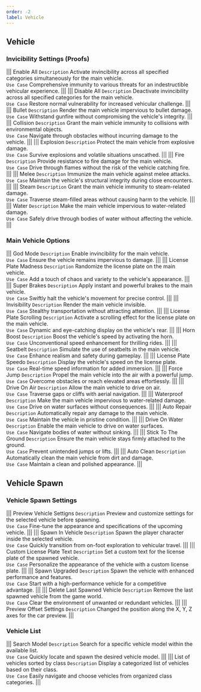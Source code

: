 ```yaml
---
order: -2
label: Vehicle
---
```


## Vehicle 
### Invicibility Settings (Proofs)
||| Enable All
`Description` Activate invincibility across all specified categories simultaneously for the main vehicle.\
`Use Case` Comprehensive immunity to various threats for an indestructible vehicular experience.
||| 
||| Disable All
`Description` Deactivate invincibility across all specified categories for the main vehicle.\
`Use Case` Restore normal vulnerability for increased vehicular challenge.
||| 
||| Bullet
`Description` Render the main vehicle impervious to bullet damage.\
`Use Case` Withstand gunfire without compromising the vehicle's integrity.
||| 
||| Collision
`Description` Grant the main vehicle immunity to collisions with environmental objects.\
`Use Case` Navigate through obstacles without incurring damage to the vehicle.
||| 
||| Explosion
`Description` Protect the main vehicle from explosive damage.\
`Use Case` Survive explosions and volatile situations unscathed.
||| 
||| Fire
`Description` Provide resistance to fire damage for the main vehicle.\
`Use Case` Drive through flames without the risk of the vehicle catching fire.
||| 
||| Melee
`Description` Immunize the main vehicle against melee attacks.\
`Use Case` Maintain the vehicle's structural integrity during close encounters.
||| 
||| Steam
`Description` Grant the main vehicle immunity to steam-related damage.\
`Use Case` Traverse steam-filled areas without causing harm to the vehicle.
||| 
||| Water
`Description` Make the main vehicle impervious to water-related damage.\
`Use Case` Safely drive through bodies of water without affecting the vehicle.
||| 

### Main Vehicle Options
||| God Mode
`Description` Enable invincibility for the main vehicle.\
`Use Case` Ensure the vehicle remains impervious to damage.
||| 
||| License Plate Madness
`Description` Randomize the license plate on the main vehicle.\
`Use Case` Add a touch of chaos and variety to the vehicle's appearance.
||| 
||| Super Brakes
`Description` Apply instant and powerful brakes to the main vehicle.\
`Use Case` Swiftly halt the vehicle's movement for precise control.
||| 
||| Invisibility
`Description` Render the main vehicle invisible.\
`Use Case` Stealthy transportation without attracting attention.
||| 
||| License Plate Scrolling
`Description` Activate a scrolling effect for the license plate on the main vehicle.\
`Use Case` Dynamic and eye-catching display on the vehicle's rear.
||| 
||| Horn Boost
`Description` Boost the vehicle's speed by activating the horn.\
`Use Case` Unconventional speed enhancement for thrilling rides.
||| 
||| Seatbelt
`Description` Simulate the use of seatbelts in the main vehicle.\
`Use Case` Enhance realism and safety during gameplay.
||| 
||| License Plate Speedo
`Description` Display the vehicle's speed on the license plate.\
`Use Case` Real-time speed information for added immersion.
||| 
||| Force Jump
`Description` Propel the main vehicle into the air with a powerful jump.\
`Use Case` Overcome obstacles or reach elevated areas effortlessly.
||| 
||| Drive On Air
`Description` Allow the main vehicle to drive on air.\
`Use Case` Traverse gaps or cliffs with aerial navigation.
||| 
||| Waterproof
`Description` Make the main vehicle impervious to water-related damage.\
`Use Case` Drive on water surfaces without consequences.
||| 
||| Auto Repair
`Description` Automatically repair any damage to the main vehicle.\
`Use Case` Maintain the vehicle in pristine condition.
||| 
||| Drive On Water
`Description` Enable the main vehicle to drive on water surfaces.\
`Use Case` Navigate bodies of water without sinking.
||| 
||| Stick To The Ground
`Description` Ensure the main vehicle stays firmly attached to the ground.\
`Use Case` Prevent unintended jumps or lifts.
||| 
||| Auto Clean
`Description` Automatically clean the main vehicle from dirt and damage.\
`Use Case` Maintain a clean and polished appearance.
||| 

## Vehicle Spawn
### Vehicle Spawn Settings
||| Preview Vehicle Settigns
`Description` Preview and customize settings for the selected vehicle before spawning.\
`Use Case` Fine-tune the appearance and specifications of the upcoming vehicle.
||| 
||| Spawn In Vehicle
`Description` Spawn the player character inside the selected vehicle.\
`Use Case` Quickly transition from on-foot exploration to vehicular travel.
||| 
||| Custom License Plate Text
`Description` Set a custom text for the license plate of the spawned vehicle.\
`Use Case` Personalize the appearance of the vehicle with a custom license plate.
||| 
||| Spawn Upgraded
`Description` Spawn the vehicle with enhanced performance and features.\
`Use Case` Start with a high-performance vehicle for a competitive advantage.
||| 
||| Delete Last Spawned Vehicle
`Description` Remove the last spawned vehicle from the game world.\
`Use Case` Clear the environment of unwanted or redundant vehicles.
||| 
||| Preview Offset Settings
`Description` Changed the position along the X, Y, Z axes for the car preview.
|||

### Vehicle List
||| Search Model
`Description` Search for a specific vehicle model within the available list.\
`Use Case` Quickly locate and spawn the desired vehicle model.
||| 
||| List of vehicles sorted by class
`Description` Display a categorized list of vehicles based on their class.\
`Use Case` Easily navigate and choose vehicles from organized class categories.
||| 

